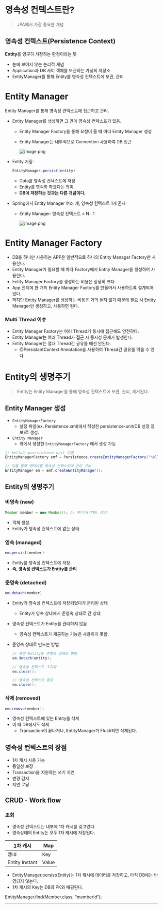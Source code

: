 # 영속성 컨텍스트란?

> JPA에서 가장 중요한 개념
> 

## **영속성 컨텍스트(Persistence Context)**

**Entity**를 영구히 저장하는 환경이라는 뜻

- 눈에 보이지 않는 논리적 개념
- Application과 DB 사이 객체를 보관하는 가상의 저장소
- EntityManager를 통해 Entity를 영속성 컨텍스트에 보관, 관리

# Entity Manager

Entity Manager를 통해 영속성 컨텍스트에 접근하고 관리.

- Entity Manager를 생성하면 그 안에 영속성 컨텍스트가 있음.
    - Entity Manager Factory를 통해 요청이 올 때 마다 Entity Manager 생성
    - Entity Manager는 내부적으로 Connection 사용하여 DB 접근
        
        ![image.png](https://prod-files-secure.s3.us-west-2.amazonaws.com/3b7f15ab-70ad-4846-9d78-be18878b5470/0f9a14ef-2942-437b-b5f6-d3734cec94d1/image.png)
        
- Entity 저장:
    
    ```java
    EntityManager.persist(entity)
    ```
    
    - Data를 영속성 컨텍스트에 저장
    - Entity를 영속화 하겠다는 의미.
    - **DB에 저장하는 것과는 다른 개념이다.**
- Spring에서 Entity Manager 여러 개, 영속성 컨텍스트 1개 존재
    - Entity Manager: 영속성 컨텍스트 =  N : 1
        
        ![image.png](https://prod-files-secure.s3.us-west-2.amazonaws.com/3b7f15ab-70ad-4846-9d78-be18878b5470/6cf9ff6d-8c98-4f44-aed9-60d71fe64660/image.png)
        

# Entity Manager Factory

- DB를 하나만 사용하는 APP은 일반적으로 하나의 Entity Manager Factory만 사용한다.
- Entity Manager가 필요할 때 마다 Factory에서 Entity Manager를 생성하여 사용한다.
- Entity Manager Factory를 생성하는 비용은 상당히 크다.
- App 전체에 한 개의 Entity Manager Factory를 만들어서 사용하도록 설계되어 있다.
- 하지만 Entity Manager를 생성하는 비용은 거의 들지 않기 때문에 필요 시 Entity Manager만 생성하고, 사용하면 된다.

### Multi Thread 이슈

- Entity Manager Factory는 여러 Thread가 동시에 접근해도 안전햐다.
- Entity Manager는 여러 Thread가 접근 시 동시성 문재가 발생한다.
- Entity Manager는 절대 Thread간 공유를 해선 안된다.
    - @PersistantContext Annotation을 사용하여 Thread간 공유를 막을 수 있다.

# Entity의 생명주기

> Entity는 Entity Manager를 통해 영속성 컨텍스트에 보관, 관리, 제거된다.
> 

## Entity Manager 생성

- `EntityManagerFactory`
    - 설정 파일(ex. Persistence.xml)에서 작성한 persistence-unit(DB 설정 정보)로 생성.
- `Entity Manager`
    - 위에서 생성한 `EntityManagerFactory` 에서 생성 가능

```java
// hello는 psersistence-unit 이름
EntityManagerFactory emf = Persistence.createEntityManagerFactory("hello");

// 이를 통해 엔티티를 영속성 컨텍스트에 관리 가능
EntityManager em = emf.createEntityManager();
```

## Entity의 생명주기

### 비영속 (new)

```java
Member member = new Member(); // 엔티티(객체) 생성
```

- 객체 생성.
- Entity가 영속성 컨텍스트에 없는 상태.

### 영속 (managed)

```java
em.persist(member)
```

- Entity를 영속성 컨텍스트에 저장.
- **즉, 영속성 컨텍스트가 Entity를 관리**

### 준영속 (detached)

```java
em.detach(member)
```

- Entity가 영속성 컨텍스트에 저장되었다가 분리된 상태
    - Entity가 영속 상태에서 준영속 상태로 간 상태
- 영속성 컨텍스트가 Entity를 관리하지 않음
    - 영속성 컨텍스트가 제공하는 기능은 사용하지 못함.
- 준영속 상태로 만드는 방법
    
    ```java
    // 특정 Entity만 준영속 상태로 변환
    em.detach(entity);
    
    // 영속성 컨텍스트 초기화 
    em.clear();
    
    // 영속성 컨텍스트 종료 
    em.close();
    ```
    

### 삭제 (removed)

```java
em.remove(member);
```

- 영속성 컨텍스트에 있는 Entity를 삭제
- 이 때 DB에서도 삭제
    - Transaction이 끝나거나, EntityManager가 Flush되면 삭제된다.

## 영속성 컨텍스트의 장점

- 1차 캐시 사용 가능
- 동일성 보장
- Transaction을 지원하는 쓰기 지연
- 변경 감지
- 지연 로딩

## CRUD - Work flow

### 조회

- 영속성 컨텍스트는 내부에 1차 캐시를 갖고있다.
- 영속상태의 Entity는 모두 1차 캐시에 저장된다.

| 1차 캐시  | Map |
| --- | --- |
| @Id | Key |
| Entity Instant | Value |
- EntityManager.persist(Entity)는 1차 캐시에 데이터를 저장하고, 아직 DB에는 반영되지 않는다.
- 1차 캐시의 Key는 DB의 PK와 매핑된다.

EntityManager.find(Member.class, “memberId”);

---
